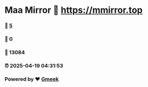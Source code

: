 # Maa Mirror :link: https://mmirror.top 
### :page_facing_up: [5](https://mmirror.top/tag.html) 
### :speech_balloon: 0 
### :hibiscus: 13084 
### :alarm_clock: 2025-04-19 04:31:53 
### Powered by :heart: [Gmeek](https://github.com/Meekdai/Gmeek)
